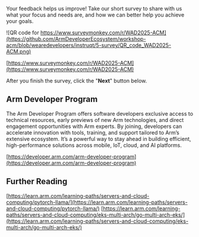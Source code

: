 Your feedback helps us improve! Take our short survey to share with us what your focus and needs are, and how we can better help you achieve your goals.

![QR code for https://www.surveymonkey.com/r/WAD2025-ACM](https://github.com/ArmDeveloperEcosystem/workshop-acm/blob/wearedevelopers/instruqt/5-survey/QR_code_WAD2025-ACM.png)

[https://www.surveymonkey.com/r/WAD2025-ACM](https://www.surveymonkey.com/r/WAD2025-ACM)

After you finish the survey, click the "**Next**" button below.

## Arm Developer Program

The Arm Developer Program offers software developers exclusive access to technical resources, early previews of new Arm technologies, and direct engagement opportunities with Arm experts. By joining, developers can accelerate innovation with tools, training, and support tailored to Arm’s extensive ecosystem. It’s a powerful way to stay ahead in building efficient, high-performance solutions across mobile, IoT, cloud, and AI platforms.

[https://developer.arm.com/arm-developer-program](https://developer.arm.com/arm-developer-program)

## Further Reading

[https://learn.arm.com/learning-paths/servers-and-cloud-computing/pytorch-llama/](https://learn.arm.com/learning-paths/servers-and-cloud-computing/pytorch-llama/)
[https://learn.arm.com/learning-paths/servers-and-cloud-computing/eks-multi-arch/go-multi-arch-eks/](https://learn.arm.com/learning-paths/servers-and-cloud-computing/eks-multi-arch/go-multi-arch-eks/)